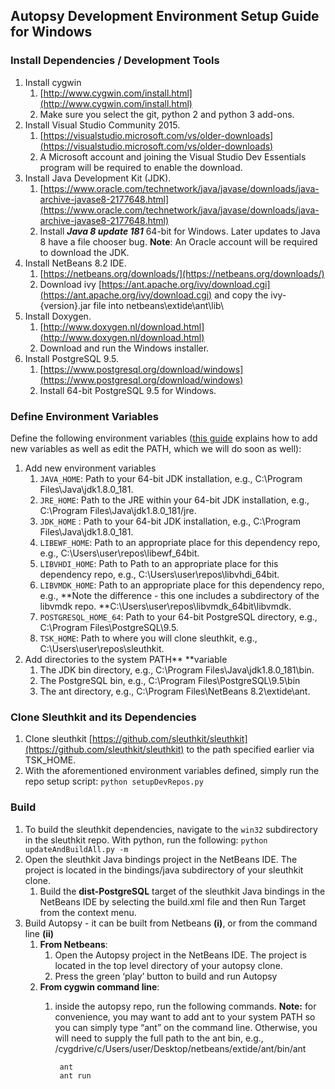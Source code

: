 ## Autopsy Development Environment Setup Guide for Windows

### Install Dependencies / Development Tools

1. Install cygwin
    1. [http://www.cygwin.com/install.html](http://www.cygwin.com/install.html)
    2. Make sure you select the git, python 2 and python 3 add-ons.
1. Install Visual Studio Community 2015.
    1. [https://visualstudio.microsoft.com/vs/older-downloads](https://visualstudio.microsoft.com/vs/older-downloads)
    2. A Microsoft account and joining the Visual Studio Dev Essentials program will be required to enable the download.
2. Install Java Development Kit (JDK). 
    1. [https://www.oracle.com/technetwork/java/javase/downloads/java-archive-javase8-2177648.html](https://www.oracle.com/technetwork/java/javase/downloads/java-archive-javase8-2177648.html)
    2. Install **_Java 8 update 181_** 64-bit for Windows. Later updates to Java 8 have a file chooser bug. **Note**: An Oracle account will be required to download the JDK.
3. Install NetBeans 8.2 IDE.
    1. [https://netbeans.org/downloads/](https://netbeans.org/downloads/)
    2. Download ivy [https://ant.apache.org/ivy/download.cgi](https://ant.apache.org/ivy/download.cgi) and copy the ivy-{version}.jar file into netbeans\extide\ant\lib\
4. Install Doxygen.
    1. [http://www.doxygen.nl/download.html](http://www.doxygen.nl/download.html)
    2. Download and run the Windows installer. 
5. Install PostgreSQL 9.5.
    1. [https://www.postgresql.org/download/windows](https://www.postgresql.org/download/windows)
    2. Install 64-bit PostgreSQL 9.5 for Windows.


### Define Environment Variables

Define the following environment variables ([this guide](https://www.java.com/en/download/help/path.xml) explains how to add new variables as well as edit the PATH, which we will do soon as well):

1. Add new environment variables
    1. `JAVA_HOME`: Path to your 64-bit JDK installation, e.g., C:\Program Files\Java\jdk1.8.0_181.
    2. `JRE_HOME`: Path to the JRE within your 64-bit JDK installation, e.g., C:\Program Files\Java\jdk1.8.0_181/jre.
    3. `JDK_HOME` : Path to your 64-bit JDK installation, e.g., C:\Program Files\Java\jdk1.8.0_181.
    4. `LIBEWF_HOME`: Path to an appropriate place for this dependency repo, e.g., C:\Users\user\repos\libewf_64bit.
    5. `LIBVHDI_HOME`: Path to Path to an appropriate place for this dependency repo, e.g., C:\Users\user\repos\libvhdi_64bit.
    6. `LIBVMDK_HOME`: Path to an appropriate place for this dependency repo, e.g., **Note the difference - this one includes a subdirectory of the libvmdk repo. **C:\Users\user\repos\libvmdk_64bit\libvmdk.
    7. `POSTGRESQL_HOME_64`: Path to your 64-bit PostgreSQL directory, e.g., C:\Program Files\PostgreSQL\9.5.
    8. `TSK_HOME`: Path to where you will clone sleuthkit, e.g., C:\Users\user\repos\sleuthkit.
2. Add directories to the system PATH** **variable
    1. The JDK bin directory, e.g., C:\Program Files\Java\jdk1.8.0_181\bin.
    2. The PostgreSQL bin, e.g., C:\Program Files\PostgreSQL\9.5\bin
    3. The ant directory, e.g., C:\Program Files\NetBeans 8.2\extide\ant. 


### Clone Sleuthkit and its Dependencies

1. Clone sleuthkit [https://github.com/sleuthkit/sleuthkit](https://github.com/sleuthkit/sleuthkit) to the path specified earlier via TSK_HOME.
2. With the aforementioned environment variables defined, simply run the repo setup script: `python setupDevRepos.py`


### Build

1. To build the sleuthkit dependencies, navigate to the `win32` subdirectory in the sleuthkit repo. With python, run the following:
`python updateAndBuildAll.py -m`
2. Open the sleuthkit Java bindings project in the NetBeans IDE. The project is located in the bindings/java subdirectory of your sleuthkit clone. 
    1. Build the **dist-PostgreSQL** target of the sleuthkit Java bindings in the NetBeans IDE by selecting the build.xml file and then Run Target from the context menu. 
3. Build Autopsy - it can be built from Netbeans **(i)**, or from the command line **(ii)**
    1. **From Netbeans**:
        1. Open the Autopsy project in the NetBeans IDE. The project is located in the top level directory of your autopsy clone.
        2.  Press the green ‘play’ button to build and run Autopsy
    2. **From cygwin command line**:
        1. inside the autopsy repo, run the following commands. **Note:** for convenience, you may want to add ant to your system PATH so you can simply type “ant” on the command line. Otherwise, you will need to supply the full path to the ant bin, e.g., /cygdrive/c/Users/user/Desktop/netbeans/extide/ant/bin/ant

                ant
                ant run


